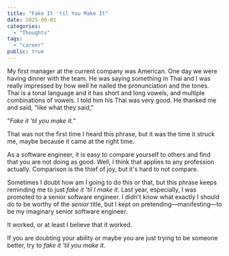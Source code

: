 ```yaml
---
title: "Fake It 'til You Make It"
date: 2025-08-01
categories:
  - "Thoughts"
tags:
  - "career"
public: true
---
```


My first manager at the current company was American. One day we were
having dinner with the team. He was saying something in Thai and I was
really impressed by how well he nailed the pronunciation and the tones.
Thai is a tonal language and it has short and long vowels, and multiple
combinations of vowels. I told him his Thai was very good. He thanked
me and said, "like what they said,"

"*Fake it 'til you make it.*"

That was not the first time I heard this phrase, but it was the time
it struck me, maybe because it came at the right time.

As a software engineer, it is easy to compare yourself to others and
find that you are not doing as good. Well, I think that applies to any
profession actually. Comparison is the thief of joy, but it's hard to
not compare.

Sometimes I doubt how am I going to do this or that, but this phrase
keeps reminding me to just *fake it 'til I make it*. Last year,
especially, I was promoted to a senior software engineer. I didn't
know what exactly I should do to be worthy of the *senior* title, but
I kept on pretending—manifesting—to be my imaginary senior software
engineer.

It worked, or at least I believe that it worked.

If you are doubting your ability or maybe you are just trying to be
someone better, try to *fake it 'til you make it*.
